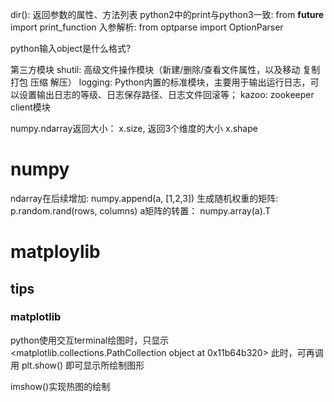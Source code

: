 dir(): 返回参数的属性、方法列表
python2中的print与python3一致:  from __future__ import print_function
入参解析: from optparse import OptionParser


python输入object是什么格式?


第三方模块
shutil: 高级文件操作模块（新建/删除/查看文件属性，以及移动 复制  打包 压缩 解压）
logging: Python内置的标准模块，主要用于输出运行日志，可以设置输出日志的等级、日志保存路径、日志文件回滚等；
kazoo: zookeeper client模块

numpy.ndarray返回大小： x.size, 返回3个维度的大小 x.shape

# numpy
ndarray在后续增加: numpy.append(a, [1,2,3])
生成随机权重的矩阵: p.random.rand(rows, columns)
a矩阵的转置： numpy.array(a).T

# matploylib

## tips
### matplotlib
python使用交互terminal绘图时，只显示
<matplotlib.collections.PathCollection object at 0x11b64b320>
此时，可再调用 plt.show() 即可显示所绘制图形

imshow()实现热图的绘制

